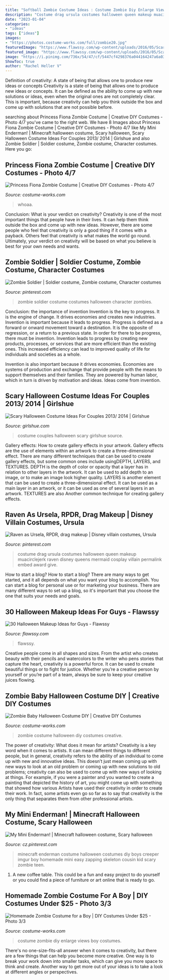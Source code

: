 ```yaml
---
title: "Softball Zombie Costume Ideas : Costume Zombie Diy Enlarge Views Boy Costumes"
description: "Costume drag ursula costumes halloween queen makeup muacirclejerk raven disney queens mermaid cosplay villain permalink embed award give"
date: "2023-01-04"
categories:
- "ideas"
tags: ["ideas"]
images:
- "https://photos.costume-works.com/full/zombie20.jpg"
featuredImage: "https://www.flawssy.com/wp-content/uploads/2016/05/Scary-Halloween-Face-Painting-Ideas.jpg"
featured_image: "https://www.flawssy.com/wp-content/uploads/2016/05/Scary-Halloween-Face-Painting-Ideas.jpg"
image: "https://i.pinimg.com/736x/54/47/cf/5447cf4298376a044164247a6a039c03--little-mermaid-cosplay-little-mermaid-ursula-costume.jpg"
ShowToc: true
author: "Rachel Heller V"
---
```



Definition of creativity: A state of being that allows one to produce new ideas or concepts
Creativity is a state of being that allows one to produce new ideas or concepts. It can be defined as the ability to come up with new solutions or ideas, even when the original ones are not completely clear. This is important, because creativity can help you think outside the box and come up with solutions that are not possible before.

	

		
searching about Princess Fiona Zombie Costume | Creative DIY Costumes - Photo 4/7 you've came to the right web. We have 8 Images about Princess Fiona Zombie Costume | Creative DIY Costumes - Photo 4/7 like My Mini Enderman! | Minecraft halloween costume, Scary halloween, Scary Halloween Costume Ideas For Couples 2013/ 2014 | Girlshue and also Zombie Soldier | Soldier costume, Zombie costume, Character costumes. Here you go:
		
    
## Princess Fiona Zombie Costume | Creative DIY Costumes - Photo 4/7

<img loading=lazy src="https://photos.costume-works.com/full/princess_fiona_zombie5.jpg" onerror="this.onerror=null;this.src='https://tse4.mm.bing.net/th?id=OIP.BBkCZouNnmsz8lFNrBJVYgHaJ3&amp;pid=15.1';" alt="Princess Fiona Zombie Costume | Creative DIY Costumes - Photo 4/7">

_Source: costume-works.com_

>whoaa. 

	

Conclusion: What is your verdict on creativity?
Creativity is one of the most important things that people have in their lives. It can help them think outside the box and come up with new ideas. However, there are some people who feel that creativity is only a good thing if it comes with a payback. Others feel that creativity is what makes the world go round. Ultimately, your verdict on creativity will be based on what you believe is best for your own needs and wants.

    
## Zombie Soldier | Soldier Costume, Zombie Costume, Character Costumes

<img loading=lazy src="https://i.pinimg.com/736x/0d/a4/b3/0da4b3bd0a7b46d26640adc11db636dc--character-costumes-zombies.jpg" onerror="this.onerror=null;this.src='https://tse1.mm.bing.net/th?id=OIP.qmIlF13CyVSk6-FGu-oRHQHaJ4&amp;pid=15.1';" alt="Zombie Soldier | Soldier costume, Zombie costume, Character costumes">

_Source: pinterest.com_

>zombie soldier costume costumes halloween character zombies. 

	

Conclusion: the importance of invention
Invention is the key to progress. It is the engine of change. It drives economies and creates new industries.
Invention is important because it leads to progress. Progress is defined as a forward or onward movement toward a destination. It is the opposite of regression, or a return to a previous state. In order for there to be progress, there must be invention. Invention leads to progress by creating new products, processes, or services that are more efficient than the existing ones. This increased efficiency can lead to improved quality of life for individuals and societies as a whole.

Invention is also important because it drives economies. Economies are systems of production and exchange that provide people with the means to support themselves and their families. They are powered by human labor, which in turn is driven by motivation and ideas. Ideas come from invention.

    
## Scary Halloween Costume Ideas For Couples 2013/ 2014 | Girlshue

<img loading=lazy src="http://www.girlshue.com/wp-content/uploads/2016/07/unnamed-file-2465.jpg" onerror="this.onerror=null;this.src='https://tse1.mm.bing.net/th?id=OIP.FxOthRVqcQeuZPPZX8eZ5gAAAA&amp;pid=15.1';" alt="Scary Halloween Costume Ideas For Couples 2013/ 2014 | Girlshue">

_Source: girlshue.com_

>costume couples halloween scary girlshue source. 

	

Gallery effects: How to create gallery effects in your artwork.
Gallery effects are the use of elements within an artwork to create a three-dimensional effect. There are many different techniques that can be used to create gallery effects, but some common ones include usingDEPTH, LAYERS, and TEXTURES.
 DEPTH is the depth of color or opacity that a layer has in relation to other layers in the artwork. It can be used to add depth to an image, or to make an image look higher quality. LAYERS is another element that can be used to create a three-dimensional effect. It can be used as a main layer in an artwork, or it can be used as one of several layers in an artwork. TEXTURES are also Another common technique for creating gallery effects.

    
## Raven As Ursela, RPDR, Drag Makeup | Disney Villain Costumes, Ursula

<img loading=lazy src="https://i.pinimg.com/736x/54/47/cf/5447cf4298376a044164247a6a039c03--little-mermaid-cosplay-little-mermaid-ursula-costume.jpg" onerror="this.onerror=null;this.src='https://tse1.mm.bing.net/th?id=OIP.7Nt-RrFr-DCBrzNEnE_cYwHaPH&amp;pid=15.1';" alt="Raven as Ursela, RPDR, drag makeup | Disney villain costumes, Ursula">

_Source: pinterest.com_

>costume drag ursula costumes halloween queen makeup muacirclejerk raven disney queens mermaid cosplay villain permalink embed award give. 

	

How to start a blog?
How to start a blog? There are many ways to get started, and it all depends on what you want your blog to accomplish. You can start a blog for personal use or for marketing your business. There are many different ways to set up a blog, so it's important that you choose the one that suits your needs and goals.

    
## 30 Halloween Makeup Ideas For Guys - Flawssy

<img loading=lazy src="https://www.flawssy.com/wp-content/uploads/2016/05/Scary-Halloween-Face-Painting-Ideas.jpg" onerror="this.onerror=null;this.src='https://tse1.mm.bing.net/th?id=OIP.ccHcMlGwIlrTyjZ_VXjXLQHaK6&amp;pid=15.1';" alt="30 Halloween Makeup Ideas for Guys - Flawssy">

_Source: flawssy.com_

>flawssy. 

	

Creative people come in all shapes and sizes. From the artist who creates beauty with their pencils and watercolors to the writer who pens stories that capture the heart, creativity is a powerful force. It can be used to create beautiful things or to fight for justice. Whether you’re a creative person by yourself or you’re part of a team, always be sure to keep your creative juices flowing.

    
## Zombie Baby Halloween Costume DIY | Creative DIY Costumes

<img loading=lazy src="https://photos.costume-works.com/full/zombie_baby.jpg" onerror="this.onerror=null;this.src='https://tse2.mm.bing.net/th?id=OIP.P7uocGGFF207cGEYEtW2KQHaJ3&amp;pid=15.1';" alt="Zombie Baby Halloween Costume DIY | Creative DIY Costumes">

_Source: costume-works.com_

>zombie costume halloween diy costumes creative. 

	

The power of creativity: What does it mean for artists?
Creativity is a key word when it comes to artists. It can mean different things to different people, but in general, creativity refers to the ability of an individual to come up with new and innovative ideas. This doesn’t just mean coming up with new ways to look at an old problem or coming up with new solutions to old problems; creativity can also be used to come up with new ways of looking at things. For example, if you were a painter and you wanted to create a painting that depicted the history of art, you might come up with something that showed how various Artists have used their creativity in order to create their work. In fact, some artists even go so far as to say that creativity is the only thing that separates them from other professional artists.

    
## My Mini Enderman! | Minecraft Halloween Costume, Scary Halloween

<img loading=lazy src="https://i.pinimg.com/736x/77/cb/ea/77cbea3f592c65acc624fe8fe5ea9e5a--kid-halloween-halloween-.jpg" onerror="this.onerror=null;this.src='https://tse3.mm.bing.net/th?id=OIP.jgyrYkROg7qNaI1uTwHHhgHaLH&amp;pid=15.1';" alt="My Mini Enderman! | Minecraft halloween costume, Scary halloween">

_Source: cz.pinterest.com_

>minecraft enderman costume halloween costumes diy boys creeper imgur boy homemade mini easy zapping skeleton cousin kid scary zombie teen. 

	

1. A new coffee table. This could be a fun and easy project to do yourself or you could find a piece of furniture or art online that is ready to go.

    
## Homemade Zombie Costume For A Boy | DIY Costumes Under $25 - Photo 3/3

<img loading=lazy src="https://photos.costume-works.com/full/zombie20.jpg" onerror="this.onerror=null;this.src='https://tse4.mm.bing.net/th?id=OIP.8w4NSpkGAIoppRxiogjVkwHaLH&amp;pid=15.1';" alt="Homemade Zombie Costume for a Boy | DIY Costumes Under $25 - Photo 3/3">

_Source: costume-works.com_

>costume zombie diy enlarge views boy costumes. 

	

There's no one-size-fits-all answer when it comes to creativity, but there are a few things that can help you become more creative. One way is to break your work down into smaller tasks, which can give you more space to think and create. Another way to get more out of your ideas is to take a look at different angles or perspectives.

